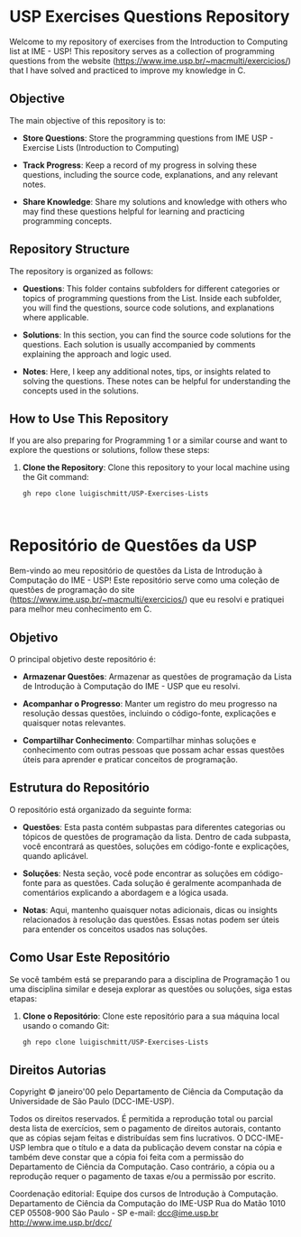 # USP Exercises Questions Repository

Welcome to my repository of exercises from the Introduction to Computing list at IME - USP! This repository serves as a collection of programming questions from the website (https://www.ime.usp.br/~macmulti/exercicios/) that I have solved and practiced to improve my knowledge in C.

## Objective

The main objective of this repository is to:

- **Store Questions**: Store the programming questions from IME USP - Exercise Lists (Introduction to Computing) 

- **Track Progress**: Keep a record of my progress in solving these questions, including the source code, explanations, and any relevant notes.

- **Share Knowledge**: Share my solutions and knowledge with others who may find these questions helpful for learning and practicing programming concepts.

## Repository Structure

The repository is organized as follows:

- **Questions**: This folder contains subfolders for different categories or topics of programming questions from the List. Inside each subfolder, you will find the questions, source code solutions, and explanations where applicable.

- **Solutions**: In this section, you can find the source code solutions for the questions. Each solution is usually accompanied by comments explaining the approach and logic used.

- **Notes**: Here, I keep any additional notes, tips, or insights related to solving the questions. These notes can be helpful for understanding the concepts used in the solutions.

## How to Use This Repository

If you are also preparing for Programming 1 or a similar course and want to explore the questions or solutions, follow these steps:

1. **Clone the Repository**: Clone this repository to your local machine using the Git command:
   ```bash
   gh repo clone luigischmitt/USP-Exercises-Lists




# Repositório de Questões da USP

Bem-vindo ao meu repositório de questões da Lista de Introdução à Computação do IME - USP! Este repositório serve como uma coleção de questões de programação do site (https://www.ime.usp.br/~macmulti/exercicios/) que eu resolvi e pratiquei para melhor meu conhecimento em C.

## Objetivo

O principal objetivo deste repositório é:

- **Armazenar Questões**: Armazenar as questões de programação da Lista de Introdução à Computação do IME - USP que eu resolvi.

- **Acompanhar o Progresso**: Manter um registro do meu progresso na resolução dessas questões, incluindo o código-fonte, explicações e quaisquer notas relevantes.

- **Compartilhar Conhecimento**: Compartilhar minhas soluções e conhecimento com outras pessoas que possam achar essas questões úteis para aprender e praticar conceitos de programação.

## Estrutura do Repositório

O repositório está organizado da seguinte forma:

- **Questões**: Esta pasta contém subpastas para diferentes categorias ou tópicos de questões de programação da lista. Dentro de cada subpasta, você encontrará as questões, soluções em código-fonte e explicações, quando aplicável.

- **Soluções**: Nesta seção, você pode encontrar as soluções em código-fonte para as questões. Cada solução é geralmente acompanhada de comentários explicando a abordagem e a lógica usada.

- **Notas**: Aqui, mantenho quaisquer notas adicionais, dicas ou insights relacionados à resolução das questões. Essas notas podem ser úteis para entender os conceitos usados nas soluções.

## Como Usar Este Repositório

Se você também está se preparando para a disciplina de Programação 1 ou uma disciplina similar e deseja explorar as questões ou soluções, siga estas etapas:

1. **Clone o Repositório**: Clone este repositório para a sua máquina local usando o comando Git:
   ```bash
   gh repo clone luigischmitt/USP-Exercises-Lists

## Direitos Autorias

Copyright © janeiro'00 pelo Departamento de Ciência da Computação da Universidade de São Paulo (DCC-IME-USP).

Todos os direitos reservados. É permitida a reprodução total ou parcial desta lista de exercícios, sem o pagamento de direitos autorais, contanto que as cópias sejam feitas e distribuídas sem fins lucrativos. O DCC-IME-USP lembra que o título e a data da publicação devem constar na cópia e também deve constar que a cópia foi feita com a permissão do Departamento de Ciência da Computação. Caso contrário, a cópia ou a reprodução requer o pagamento de taxas e/ou a permissão por escrito.

Coordenação editorial: Equipe dos cursos de Introdução à Computação.
Departamento de Ciência da Computação do IME-USP
Rua do Matão 1010
CEP 05508-900 São Paulo - SP
e-mail: dcc@ime.usp.br
http://www.ime.usp.br/dcc/